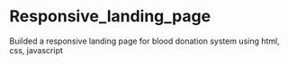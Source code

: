 # Responsive_landing_page
Builded a responsive landing page for blood donation system using html, css, javascript
